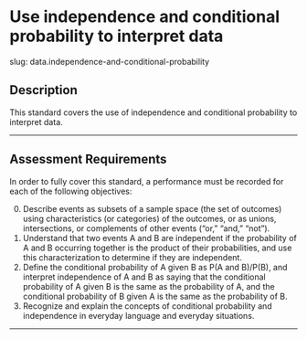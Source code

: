 # Use independence and conditional probability to interpret data

slug: data.independence-and-conditional-probability

## Description
This standard covers the use of independence and conditional probability to interpret data.


---
## Assessment Requirements
In order to fully cover this standard, a performance must be recorded for each of the following objectives:

0. Describe events as subsets of a sample space (the set of outcomes) using characteristics (or categories) of the outcomes, or as unions, intersections, or complements of other events (“or,” “and,” “not”).
1. Understand that two events A and B are independent if the probability of A and B occurring together is the product of their probabilities, and use this characterization to determine if they are independent.
2. Define the conditional probability of A given B as P(A and B)/P(B), and interpret independence of A and B as saying that the conditional probability of A given B is the same as the probability of A, and the conditional probability of B given A is the same as the probability of B.
3. Recognize and explain the concepts of conditional probability and independence in everyday language and everyday situations.


---
